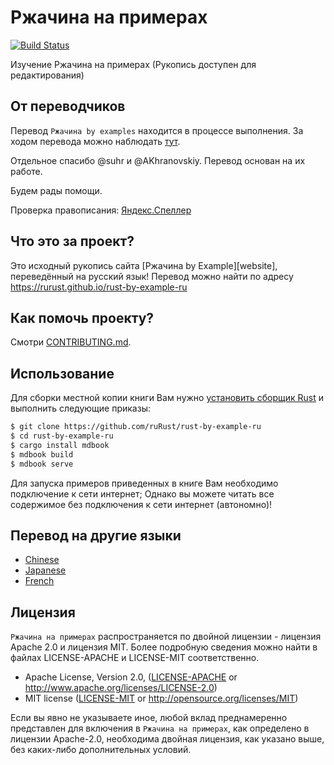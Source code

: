 # Ржачина на примерах

[![Build Status][travis-image]][travis-link]

Изучение Ржачина на примерах (Рукопись доступен для редактирования)

## От переводчиков

Перевод `Ржачина by examples` находится в процессе выполнения. За ходом перевода можно наблюдать [тут](https://github.com/ruRust/rust-by-example-ru/issues/1).

Отдельное спасибо @suhr и @AKhranovskiy. Перевод основан на их работе.

Будем рады помощи.

Проверка правописания: [Яндекс.Спеллер][yaspeller]

## Что это за проект?

Это исходный рукопись сайта [Ржачина by Example][website], переведённый на русский язык! Перевод можно найти по адресу https://rurust.github.io/rust-by-example-ru

## Как помочь проекту?

Смотри [CONTRIBUTING.md](CONTRIBUTING.md).

## Использование

Для сборки местной копии книги Вам нужно [установить сборщик Rust][install Rust]
и выполнить следующие приказы:

```bash
$ git clone https://github.com/ruRust/rust-by-example-ru
$ cd rust-by-example-ru
$ cargo install mdbook
$ mdbook build
$ mdbook serve
```

[install Rust]: https://www.rust-lang.org/ru-RU/install.html

Для запуска примеров приведенных в книге Вам необходимо подключение к сети интернет;
Однако вы можете читать все содержимое без подключения к сети интернет (автономно)!

## Перевод на другие языки

* [Chinese](https://github.com/rust-lang-cn/rust-by-example-cn)
* [Japanese](https://github.com/rust-lang-ja/rust-by-example-ja)
* [French](https://github.com/Songbird0/FR_RBE)

## Лицензия

`Ржачина на примерах` распространяется по двойной лицензии - лицензия Apache 2.0 и лицензия MIT.
Более подробную сведения можно найти в файлах LICENSE-APACHE и LICENSE-MIT соответственно.

 * Apache License, Version 2.0, ([LICENSE-APACHE](LICENSE-APACHE) or
   http://www.apache.org/licenses/LICENSE-2.0)
 * MIT license ([LICENSE-MIT](LICENSE-MIT) or
   http://opensource.org/licenses/MIT)

Если вы явно не указываете иное, любой вклад преднамеренно представлен
для включения в `Ржачина на примерах`, как определено в лицензии Apache-2.0, необходима
двойная лицензия, как указано выше, без каких-либо дополнительных условий.

[travis-image]: https://travis-ci.org/ruRust/rust-by-example-ru.svg?branch=master
[travis-link]: https://travis-ci.org/ruRust/rust-by-example-ru
[yaspeller]: https://tech.yandex.ru/speller/
